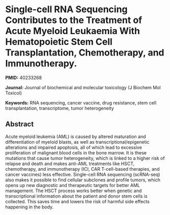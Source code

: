 # Single-cell RNA Sequencing Contributes to the Treatment of Acute Myeloid Leukaemia With Hematopoietic Stem Cell Transplantation, Chemotherapy, and Immunotherapy.

**PMID:** 40233268

**Journal:** Journal of biochemical and molecular toxicology (J Biochem Mol Toxicol)

**Keywords:** RNA sequencing, cancer vaccine, drug resistance, stem cell transplantation, transcriptome, tumor heterogeneity

## Abstract

Acute myeloid leukemia (AML) is caused by altered maturation and differentiation of myeloid blasts,
as well as transcriptional/epigenetic alterations and impaired apoptosis, all of which lead to
excessive proliferation of malignant blood cells in the bone marrow. It is these mutations that
cause tumor heterogeneity, which is linked to a higher risk of relapse and death and makes anti-AML
treatments like HSCT, chemotherapy, and immunotherapy (ICI, CAR T-cell-based therapies, and cancer
vaccines) less effective. Single-cell RNA sequencing (scRNA-seq) also makes it possible to find
cellular subclones and profile tumors, which opens up new diagnostic and therapeutic targets for
better AML management. The HSCT process works better when genetic and transcriptional information
about the patient and donor stem cells is collected. This saves time and lowers the risk of harmful
side effects happening in the body.
